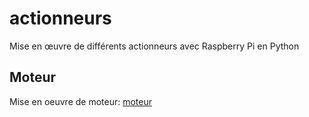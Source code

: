 # actionneurs
Mise en œuvre de différents actionneurs avec Raspberry Pi en Python 

## Moteur

Mise en oeuvre de moteur: [moteur](moteur)

